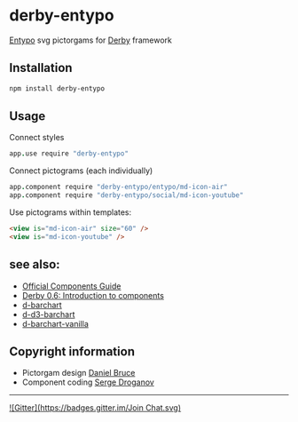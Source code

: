# derby-entypo
[Entypo](http://entypo.com/) svg pictorgams for [Derby](http://github.com/codeparty/derby) framework

## Installation
```sh
npm install derby-entypo
```

## Usage
Connect styles
```coffeescript
app.use require "derby-entypo"
```

Connect pictograms (each individually)
```coffeescript
app.component require "derby-entypo/entypo/md-icon-air"
app.component require "derby-entypo/social/md-icon-youtube"
```

Use pictograms within templates: 
```html
<view is="md-icon-air" size="60" />
<view is="md-icon-youtube" />
```


## see also:
- [Official Components Guide](https://github.com/codeparty/derby/blob/master/docs/guides/components.md)
- [Derby 0.6: Introduction to components](https://github.com/dmapper/derby-tutorials/blob/master/derby4.md)
- [d-barchart](http://github.com/codeparty/d-barchart)
- [d-d3-barchart](http://github.com/codeparty/d-d3-barchart)
- [d-barchart-vanilla](http://github.com/codeparty/d-barchart-vanilla)

## Copyright information
- Pictorgam design [Daniel Bruce](//entypo.com/)
- Component coding [Serge Droganov](//droganov.ru)

---
[![Gitter](https://badges.gitter.im/Join Chat.svg)](https://gitter.im/droganov/derby-entypo?utm_source=badge&utm_medium=badge&utm_campaign=pr-badge&utm_content=badge)